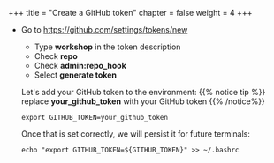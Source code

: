 +++
title = "Create a GitHub token"
chapter = false
weight = 4
+++

- Go to https://github.com/settings/tokens/new
  - Type **workshop** in the token description
  - Check **repo**
  - Check **admin:repo_hook**
  - Select **generate token**

  Let's add your GitHub token to the environment:
  {{% notice tip %}}
  replace **your_github_token** with your GitHub token
  {{% /notice%}}

  ```
  export GITHUB_TOKEN=your_github_token
  ```

  Once that is set correctly, we will persist it for future terminals:
  ```
  echo "export GITHUB_TOKEN=${GITHUB_TOKEN}" >> ~/.bashrc
  ```
